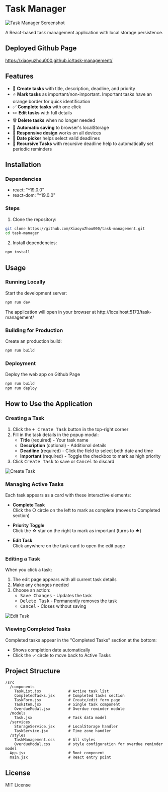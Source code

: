 # Task Manager

![Task Manager Screenshot](src\assets\task_manager_screenshot.png)

A React-based task management application with local storage persistence.

## Deployed Github Page

https://xiaoyuzhou000.github.io/task-management/

## Features

- 🚀 **Create tasks** with title, description, deadline, and priority
- ⭐ **Mark tasks** as important/non-important. Important tasks have an orange border for quick identification
- ✅ **Complete tasks** with one click
- ✏️ **Edit tasks** with full details
- 🗑️ **Delete tasks** when no longer needed
- 💾 **Automatic saving** to browser's localStorage
- 📱 **Responsive design** works on all devices
- 📅 **Date picker** helps select valid deadlines
- 📅 **Recursive Tasks** with recursive deadline help to automatically set periodic reminders

## Installation

### Dependencies
- react: "^19.0.0"
- react-dom: "^19.0.0"

### Steps
1. Clone the repository:
``` bash
git clone https://github.com/XiaoyuZhou000/task-management.git
cd task-manager
```
2. Install dependencies:
``` bash
npm install
```
## Usage

### Running Locally

Start the development server:
``` bash
npm run dev
```
The application will open in your browser at http://localhost:5173/task-management/

### Building for Production

Create an production build:
``` bash
npm run build
```

### Deployment

Deploy the web app on Github Page
``` bash
npm run build
npm run deploy
```

## How to Use the Application

### Creating a Task
1. Click the <kbd>+ Create Task</kbd> button in the top-right corner
2. Fill in the task details in the popup modal:
   - **Title** (required) - Your task name
   - **Description** (optional) - Additional details
   - **Deadline** (required) - Click the field to select both date and time
   - **Important** (required) - Toggle the checkbox to mark as high priority
3. Click <kbd>Create Task</kbd> to save or <kbd>Cancel</kbd> to discard

![Create Task](src\assets\create_task.png)

### Managing Active Tasks
Each task appears as a card with these interactive elements:

- **Complete Task**  
  Click the ○ circle on the left to mark as complete (moves to Completed section)
  
- **Priority Toggle**  
  Click the ☆ star on the right to mark as important (turns to ★)

- **Edit Task**  
  Click anywhere on the task card to open the edit page

### Editing a Task
When you click a task:
1. The edit page appears with all current task details
2. Make any changes needed
3. Choose an action:
   - <kbd>Save Changes</kbd> - Updates the task
   - <kbd>Delete Task</kbd> - Permanently removes the task
   - <kbd>Cancel</kbd> - Closes without saving

![Edit Task](src\assets\edit_task.png)

### Viewing Completed Tasks
Completed tasks appear in the "Completed Tasks" section at the bottom:
- Shows completion date automatically
- Click the ✓ circle to move back to Active Tasks

## Project Structure
```
/src
  /components
    TaskList.jsx            # Active task list
    CompletedTasks.jsx      # Completed tasks section
    TaskForm.jsx            # Create/edit form page
    TaskItem.jsx            # Single task component
    OverdueModal.jsx        # Overdue reminder module
  /models
    Task.jsx                # Task data model
  /services
    StorageService.jsx      # LocalStorage handler
    TaskService.jsx         # Time zone handler
  /styles
    TaskManagement.css      # All styles
    OverdueModal.css        # style configuration for overdue reminder model
  App.jsx                   # Root component
  main.jsx                  # React entry point
```

## License
MIT License